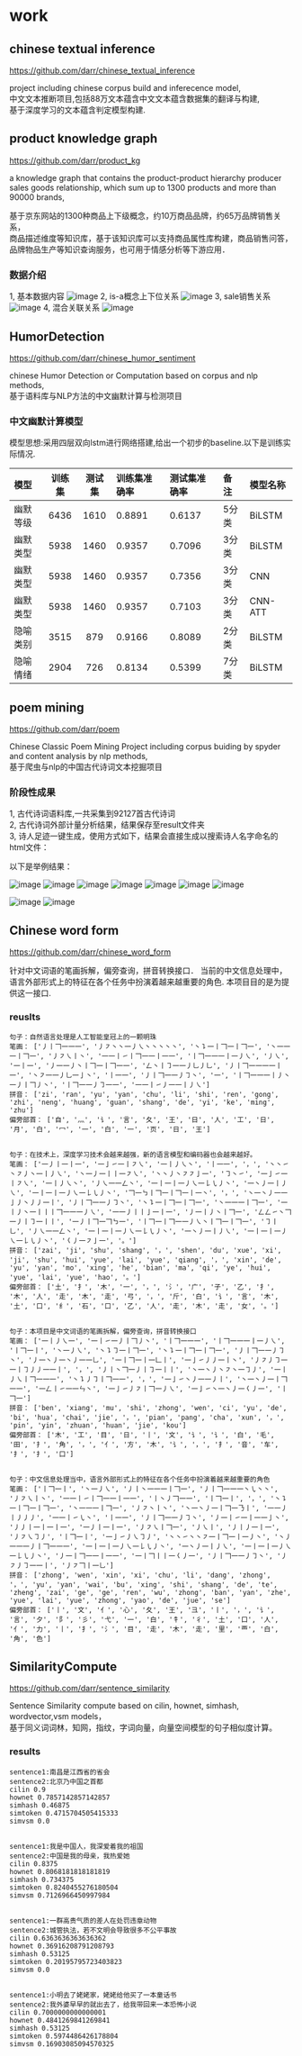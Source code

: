 # work

## chinese textual inference

https://github.com/darr/chinese_textual_inference  

project including chinese corpus build and inferecence model,  
中文文本推断项目,包括88万文本蕴含中文文本蕴含数据集的翻译与构建,  
基于深度学习的文本蕴含判定模型构建.  

## product knowledge graph

https://github.com/darr/product_kg  

a knowledge graph that contains the product-product hierarchy producer sales goods relationship,
which sum up to 1300 products and more than 90000 brands,

基于京东网站的1300种商品上下级概念，约10万商品品牌，约65万品牌销售关系，  
商品描述维度等知识库，基于该知识库可以支持商品属性库构建，商品销售问答，  
品牌物品生产等知识查询服务，也可用于情感分析等下游应用．  

### 数据介绍

1, 基本数据内容
![image](https://github.com/darr/product_kg/raw/master/image/info.png)
2, is-a概念上下位关系
![image](https://github.com/darr/product_kg/raw/master/image/is_a.png)
3, sale销售关系
![image](https://github.com/darr/product_kg/raw/master/image/sale.png)
4, 混合关联关系
![image](https://github.com/darr/product_kg/raw/master/image/mix.png)

## HumorDetection

https://github.com/darr/chinese_humor_sentiment

chinese Humor Detection or Computation based on corpus and nlp methods,  
基于语料库与NLP方法的中文幽默计算与检测项目  

### 中文幽默计算模型
模型思想:采用四层双向lstm进行网络搭建,给出一个初步的baseline.以下是训练实际情况.

| 模型 | 训练集 | 测试集 |训练集准确率 |测试集准确率 |备注|模型名称|
| :--- | :---: | :---: | :--- |:--- |:--- |:--- |
| 幽默等级 | 6436 | 1610| 0.8891|0.6137|5分类|BiLSTM |
| 幽默类型 | 5938 | 1460| 0.9357|0.7096|3分类|BiLSTM |
| 幽默类型 | 5938 | 1460| 0.9357|0.7356|3分类|CNN |
| 幽默类型 | 5938 | 1460| 0.9357|0.7103|3分类|CNN-ATT |
| 隐喻类别 | 3515 | 879| 0.9166|0.8089|2分类|BiLSTM |
| 隐喻情绪 | 2904 | 726| 0.8134|0.5399|7分类|BiLSTM |

## poem mining

https://github.com/darr/poem

Chinese Classic Poem Mining Project including corpus buiding by spyder and content analysis by nlp methods,  
基于爬虫与nlp的中国古代诗词文本挖掘项目  

### 阶段性成果

1, 古代诗词语料库,一共采集到92127首古代诗词  
2, 古代诗词外部计量分析结果，结果保存至result文件夹  
3, 诗人足迹一键生成，使用方式如下，结果会直接生成以搜索诗人名字命名的html文件：

以下是举例结果：     

![image](https://github.com/darr/poem/raw/master/results/libai.png)
![image](https://github.com/darr/poem/raw/master/results/liqingzhao.png)
![image](https://github.com/darr/poem/raw/master/results/liyu.png)
![image](https://github.com/darr/poem/raw/master/results/sushi.png)
![image](https://github.com/darr/poem/raw/master/results/taoyuanming.png)
![image](https://github.com/darr/poem/raw/master/results/wentianxiang.png)
![image](https://github.com/darr/poem/raw/master/results/xinqiji.png)

![image](https://github.com/darr/poem/raw/master/results/author_select.png)
![image](https://github.com/darr/poem/raw/master/results/authors.png)


## Chinese word form

https://github.com/darr/chinese_word_form

针对中文词语的笔画拆解，偏旁查询，拼音转换接口．
当前的中文信息处理中，语言外部形式上的特征在各个任务中扮演着越来越重要的角色.
本项目目的是为提供这一接口.


### reuslts

```shell
句子：自然语言处理是人工智能皇冠上的一颗明珠
笔画： ['丿丨𠃍一一一', '丿㇇丶丶一丿㇏丶丶丶丶丶', '丶㇊一丨𠃍一丨𠃍一', '丶一一一丨𠃍一', '丿㇇㇏丨丶', '一一丨㇀丨𠃍一一丨一一', '丨𠃍一一一丨一丿㇏', '丿㇏', '一丨一', '丿一一丿丶丨𠃍一丨𠃍一一', '𠃋丶丨㇆一一丿乚丿乚', '丿丨𠃍一一一一丨一', '丶㇇一一丿乚一亅丶', '丨一一', '丿丨𠃍一一丿㇆丶', '一', '丨𠃍一一一丨丿丶一丿丨𠃍丿丶', '丨𠃍一一丿㇆一一', '一一丨㇀丿一一丨丿㇏']
拼音： ['zi', 'ran', 'yu', 'yan', 'chu', 'li', 'shi', 'ren', 'gong', 'zhi', 'neng', 'huang', 'guan', 'shang', 'de', 'yi', 'ke', 'ming', 'zhu']
偏旁部首： ['自', '灬', '讠', '言', '夂', '王', '日', '人', '工', '日', '月', '白', '冖', '一', '白', '一', '页', '日', '王']


句子：在技术上，深度学习技术会越来越强，新的语言模型和编码器也会越来越好。
笔画： ['一丿丨一丨一', '一亅㇀一丨㇇㇏', '一丨丿㇏丶', '丨一一', '，', '丶丶㇀丶㇇丿丶一丨丿㇏', '丶一丿一丨丨一㇇㇏', '丶丶丿丶㇇㇇亅一', '㇆丶㇀', '一亅㇀一丨㇇㇏', '一丨丿㇏丶', '丿㇏一一𠃋丶', '一丨一丨一丿㇏一𠄌㇂丿丶', '一丶丿一丨丿㇏', '一丨一丨一丿㇏一𠄌㇂丿丶', '𠃍一㇉丨𠃍一丨𠃍一丨一丶', '，', '丶一丶丿一一亅丿丶丿丿一丨', '丿丨𠃍一一丿㇆丶', '丶㇊一丨𠃍一丨𠃍一', '丶一一一丨𠃍一', '一丨丿丶一丨丨丨𠃍一一一丿㇏', '一一丿丨丨亅一丨一', '丿一丨丿丶丨𠃍一', '𠃋𠃋㇀丶𠃍一丿丨㇆一丨丨', '一丿丨𠃍一𠃍㇉一', '丨𠃍一丨𠃍一一丿㇏丶丨𠃍一丨𠃍一', '㇆丨乚', '丿㇏一一𠃋丶', '一丨一丨一丿㇏一𠄌㇂丿丶', '一丶丿一丨丿㇏', '一丨一丨一丿㇏一𠄌㇂丿丶', '𡿨丿一㇇亅一', '。']
拼音： ['zai', 'ji', 'shu', 'shang', '，', 'shen', 'du', 'xue', 'xi', 'ji', 'shu', 'hui', 'yue', 'lai', 'yue', 'qiang', '，', 'xin', 'de', 'yu', 'yan', 'mo', 'xing', 'he', 'bian', 'ma', 'qi', 'ye', 'hui', 'yue', 'lai', 'yue', 'hao', '。']
偏旁部首： ['土', '扌', '木', '一', '，', '氵', '广', '子', '乙', '扌', '木', '人', '走', '木', '走', '弓', '，', '斤', '白', '讠', '言', '木', '土', '口', '纟', '石', '口', '乙', '人', '走', '木', '走', '女', '。']


句子：本项目是中文词语的笔画拆解，偏旁查询，拼音转换接口
笔画： ['一丨丿㇏一', '一丨㇀一丿丨𠃍丿丶', '丨𠃍一一一', '丨𠃍一一一丨一丿㇏', '丨𠃍一丨', '丶一丿㇏', '丶㇊㇆一丨𠃍一', '丶㇊一丨𠃍一丨𠃍一', '丿丨𠃍一一丿㇆丶', '丿一丶丿一丶丿一一乚', '一丨𠃍一丨一𠃊丨', '一亅㇀丿丿一丨丶', '丿㇇丿㇆一一丨㇆丿丿一一丨', '，', '丿丨丶𠃍一丿丨㇆一丨丨', '丶一丶丿丶㇇丶一㇆丿', '一丨丿㇏丨𠃍一一一', '丶㇊丿㇆丨𠃍一一', '，', '一亅㇀丶丿一一丿丨', '丶一丶丿一丨𠃍一一', '一𠃋丨㇀一一ㄣ丶', '一亅㇀丿㇇丨𠃍一丿㇏', '一亅㇀丶一丶丿一𡿨丿一', '丨𠃍一']
拼音： ['ben', 'xiang', 'mu', 'shi', 'zhong', 'wen', 'ci', 'yu', 'de', 'bi', 'hua', 'chai', 'jie', '，', 'pian', 'pang', 'cha', 'xun', '，', 'pin', 'yin', 'zhuan', 'huan', 'jie', 'kou']
偏旁部首： ['木', '工', '目', '日', '丨', '文', '讠', '讠', '白', '毛', '田', '扌', '角', '，', '亻', '方', '木', '讠', '，', '扌', '音', '车', '扌', '扌', '口']


句子：中文信息处理当中，语言外部形式上的特征在各个任务中扮演着越来越重要的角色
笔画： ['丨𠃍一丨', '丶一丿㇏', '丿丨丶一一一丨𠃍一', '丿丨𠃍一一一丶㇂丶丶', '丿㇇㇏丨丶', '一一丨㇀丨𠃍一一丨一一', '丨丶丿𠃍一一', '丨𠃍一丨', '，', '丶㇊一丨𠃍一丨𠃍一', '丶一一一丨𠃍一', '丿㇇丶丨丶', '丶一丶丿一丨𠃍一𠄎丨', '一一丿丨丿丿丿', '一一丨㇀㇂丶', '丨一一', '丿丨𠃍一一丿㇆丶', '丿一丨㇀一丨一一亅丶', '丿丿丨一丨一丨一', '一丿丨一丨一', '丿㇇㇏丨𠃍一', '丿㇏丨', '丿丨丿一丨一', '丿㇇㇏㇆丿', '丨𠃍一丨', '一亅㇀丿㇏㇆丿', '丶丶㇀丶丶㇇一丨𠃍一丨一丿丶', '丶丿一一一丿丨𠃍一一一', '一丨一丨一丿㇏一𠄌㇂丿丶', '一丶丿一丨丿㇏', '一丨一丨一丿㇏一𠄌㇂丿丶', '丿一丨𠃍一一丨一一', '一丨𠃍丨丨一𡿨丿一', '丿丨𠃍一一丿㇆丶', '丿㇇丿㇆一一丨', '丿㇇𠃍丨一乚']
拼音： ['zhong', 'wen', 'xin', 'xi', 'chu', 'li', 'dang', 'zhong', '，', 'yu', 'yan', 'wai', 'bu', 'xing', 'shi', 'shang', 'de', 'te', 'zheng', 'zai', 'ge', 'ge', 'ren', 'wu', 'zhong', 'ban', 'yan', 'zhe', 'yue', 'lai', 'yue', 'zhong', 'yao', 'de', 'jue', 'se']
偏旁部首： ['丨', '文', '亻', '心', '夂', '王', '彐', '丨', '，', '讠', '言', '夕', '阝', '彡', '弋', '一', '白', '牜', '彳', '土', '口', '人', '亻', '力', '丨', '扌', '氵', '目', '走', '木', '走', '里', '覀', '白', '角', '色']

```


## SimilarityCompute

https://github.com/darr/sentence_similarity

Sentence Similarity compute based on cilin, hownet, simhash, wordvector,vsm models，  
基于同义词词林，知网，指纹，字词向量，向量空间模型的句子相似度计算。  

### results

```shell
sentence1:南昌是江西省的省会
sentence2:北京乃中国之首都
cilin 0.9
hownet 0.7857142857142857
simhash 0.46875
simtoken 0.4715704505415333
simvsm 0.0


sentence1:我是中国人，我深爱着我的祖国
sentence2:中国是我的母亲，我热爱她
cilin 0.8375
hownet 0.8068181818181819
simhash 0.734375
simtoken 0.8240455276180504
simvsm 0.7126966450997984


sentence1:一群高贵气质的差人在处罚违章动物
sentence2:城管执法，若不文明会导致很多不公平事故
cilin 0.6363636363636362
hownet 0.36916208791208793
simhash 0.53125
simtoken 0.20195795723403823
simvsm 0.0


sentence1:小明去了姥姥家，姥姥给他买了一本童话书
sentence2:我外婆早早的就出去了，给我带回来一本恐怖小说
cilin 0.7000000000000001
hownet 0.4841269841269841
simhash 0.53125
simtoken 0.5974486426178804
simvsm 0.16903085094570325
```

